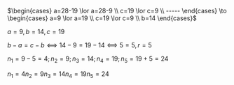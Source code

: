 $\begin{cases} a=28-19 \lor a=28-9 \\ c=19 \lor c=9 \\ ----- \end{cases} \to \begin{cases}  a=9 \lor a=19 \\ c=19 \lor c=9 \\ b=14 \end{cases}$ 

$a=9, b=14, c=19$

$b-a=c-b ⟺14-9=19-14⟺5=5, r=5$

${n} _ {1} =9-5=4;   {n} _ {2} =9;  { n} _ {3 } =14;   {n} _ {4 } =19;   {n} _ {5} =19+5=24$

${n} _ {1} =4   {n} _ {2} =9  { n} _ {3 } =14   {n} _ {4 } =19   {n} _ {5} =24$